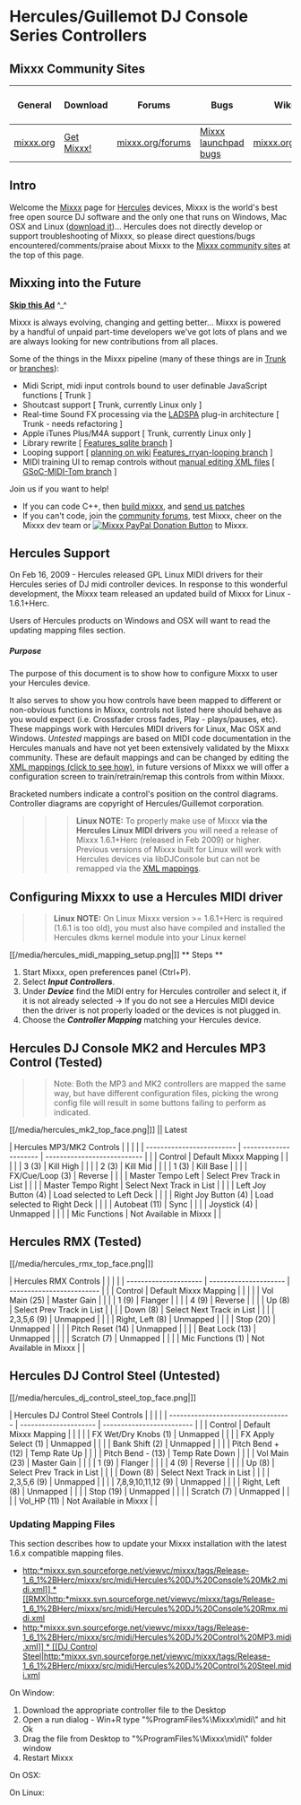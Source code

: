 # Hercules/Guillemot DJ Console Series Controllers

## Mixxx Community Sites

| General                       | Download                                     | Forums                                       | Bugs                                                     | Wiki                                     | IRC                                              | Developer Mailing List                                                               |
| ----------------------------- | -------------------------------------------- | -------------------------------------------- | -------------------------------------------------------- | ---------------------------------------- | ------------------------------------------------ | ------------------------------------------------------------------------------------ |
| [mixxx.org](http://mixxx.org) | [Get Mixxx\!](http://mixxx.org/download.php) | [mixxx.org/forums](http://mixxx.org/forums/) | [Mixxx launchpad bugs](https://bugs.launchpad.net/mixxx) | [mixxx.org/wiki](http://mixxx.org/wiki/) | [\#mixxx on freenode](irc://freenode.net/#mixxx) | [Mixxx-devel mailing list](https://lists.sourceforge.net/lists/listinfo/mixxx-devel) |

## Intro

Welcome the [Mixxx](http://mixxx.org) page for
[Hercules](http://www.hercules.com/) devices, Mixxx is the world's best
free open source DJ software and the only one that runs on Windows, Mac
OSX and Linux ([download it](http://mixxx.org/download.php))... Hercules
does not directly develop or support troubleshooting of Mixxx, so please
direct questions/bugs encountered/comments/praise about Mixxx to the
[Mixxx community sites](#mixxx-community-sites) at the top of this page.

## Mixxing into the Future

**[Skip this Ad](#Hercules-Support)** ^\_^

Mixxx is always evolving, changing and getting better... Mixxx is
powered by a handful of unpaid part-time developers we've got lots of
plans and we are always looking for new contributions from all places.

Some of the things in the Mixxx pipeline (many of these things are in
[Trunk](http://mixxx.svn.sourceforge.net/viewvc/mixxx/trunk/mixxx/?view=log)
or
[branches](http://mixxx.svn.sourceforge.net/viewvc/mixxx/branches/?view=log)):

  - Midi Script, midi input controls bound to user definable JavaScript
    functions \[ Trunk \]
  - Shoutcast support \[ Trunk, currently Linux only \]
  - Real-time Sound FX processing via the
    [LADSPA](http://en.wikipedia.org/wiki/LADSPA) plug-in architecture
    \[ Trunk - needs refactoring \]
  - Apple iTunes Plus/M4A support \[ Trunk, currently Linux only \]
  - Library rewrite \[ [Features\_sqlite
    branch](http://mixxx.svn.sourceforge.net/viewvc/mixxx/branches/Features_sqlite/)
    \]
  - Looping support \[ [planning on wiki](looping)
    [Features\_rryan-looping
    branch](http://mixxx.svn.sourceforge.net/viewvc/mixxx/branches/Features_rryan-looping/)
    \]
  - MIDI training UI to remap controls without [manual editing XML
    files](midi_controller_mapping_file_format) \[ [GSoC-MIDI-Tom
    branch](http://mixxx.svn.sourceforge.net/viewvc/mixxx/branches/GSoC-MIDI-Tom/)
    \]

Join us if you want to help\!

  - If you can code C++, then [build mixxx](start#build_mixxx), and
    [send us patches](#mixxx-community-sites)
  - If you can't code, join the [community
    forums](#mixxx-community-sites), test Mixxx, cheer on the Mixxx dev
    team or [![Mixxx PayPal Donation
    Button](https://www.paypal.com/en_GB/i/btn/btn_donate_LG.gif)](https://www.paypal.com/cgi-bin/webscr?cmd=_donations&business=donations%40mixxx%2eorg&lc=GB&item_name=Mixxx&currency_code=USD&bn=PP%2dDonationsBF%3abtn_donateCC_LG%2egif%3aNonHostedGuest)
    to Mixxx.

## Hercules Support

On Feb 16, 2009 - Hercules released GPL Linux MIDI drivers for their
Hercules series of DJ midi controller devices. In response to this
wonderful development, the Mixxx team released an updated build of Mixxx
for Linux - 1.6.1+Herc.

Users of Hercules products on Windows and OSX will want to read the
updating mapping files section.

##### Purpose

The purpose of this document is to show how to configure Mixxx to user
your Hercules device.

It also serves to show you how controls have been mapped to different or
non-obvious functions in Mixxx, controls not listed here should behave
as you would expect (i.e. Crossfader cross fades, Play - plays/pauses,
etc). These mappings work with Hercules MIDI drivers for Linux, Mac OSX
and Windows. *Untested* mappings are based on MIDI code documentation in
the Hercules manuals and have not yet been extensively validated by the
Mixxx community. These are default mappings and can be changed by
editing the [XML mappings (click to see
how)](midi_controller_mapping_file_format), in future versions of Mixxx
we will offer a configuration screen to train/retrain/remap this
controls from within Mixxx.

Bracketed numbers indicate a control's position on the control diagrams.
Controller diagrams are copyright of Hercules/Guillemot corporation.

> > > **Linux NOTE:** To properly make use of Mixxx **via the Hercules
> > > <span class="underline">Linux</span> MIDI drivers** you will need
> > > a release of Mixxx 1.6.1+Herc (released in Feb 2009) or higher.
> > > Previous versions of Mixxx built for Linux will work with Hercules
> > > devices via libDJConsole but can not be remapped via the [XML
> > > mappings](midi_controller_mapping_file_format).

## Configuring Mixxx to use a Hercules MIDI driver

> > **Linux NOTE:** On Linux Mixxx version \>= 1.6.1+Herc is required
> > (1.6.1 is too old), you must also have compiled and installed the
> > Hercules dkms kernel module into your Linux kernel

[[/media/hercules_midi_mapping_setup.png|]] \*\* Steps \*\*

1.  Start Mixxx, open preferences panel (Ctrl+P).
2.  Select ***Input Controllers***.
3.  Under ***Device*** find the MIDI entry for Hercules controller and
    select it, if it is not already selected -\> If you do not see a
    Hercules MIDI device then the driver is not properly loaded or the
    devices is not plugged in.
4.  Choose the ***Controller Mapping*** matching your Hercules device.

## Hercules DJ Console MK2 and Hercules MP3 Control (Tested)

> > Note: Both the MP3 and MK2 controllers are mapped the same way, but
> > have different configuration files, picking the wrong config file
> > will result in some buttons failing to perform as indicated.

[[/media/hercules_mk2_top_face.png|]] || Latest

| Hercules MP3/MK2 Controls |                       |                             |  |
| ------------------------- | --------------------- | --------------------------- |  |
| Control                   | Default Mixxx Mapping |                             |  |
|                           | 3 (3)                 | Kill High                   |  |
|                           | 2 (3)                 | Kill Mid                    |  |
|                           | 1 (3)                 | Kill Base                   |  |
|                           | FX/Cue/Loop (3)       | Reverse                     |  |
|                           | Master Tempo Left     | Select Prev Track in List   |  |
|                           | Master Tempo Right    | Select Next Track in List   |  |
|                           | Left Joy Button (4)   | Load selected to Left Deck  |  |
|                           | Right Joy Button (4)  | Load selected to Right Deck |  |
|                           | Autobeat (11)         | Sync                        |  |
|                           | Joystick (4)          | Unmapped                    |  |
|                           | Mic Functions         | Not Available in Mixxx      |  |

## Hercules RMX (Tested)

[[/media/hercules_rmx_top_face.png|]]

| Hercules RMX Controls |                       |                           |  |
| --------------------- | --------------------- | ------------------------- |  |
| Control               | Default Mixxx Mapping |                           |  |
|                       | Vol Main (25)         | Master Gain               |  |
|                       | 1 (9)                 | Flanger                   |  |
|                       | 4 (9)                 | Reverse                   |  |
|                       | Up (8)                | Select Prev Track in List |  |
|                       | Down (8)              | Select Next Track in List |  |
|                       | 2,3,5,6 (9)           | Unmapped                  |  |
|                       | Right, Left (8)       | Unmapped                  |  |
|                       | Stop (20)             | Unmapped                  |  |
|                       | Pitch Reset (14)      | Unmapped                  |  |
|                       | Beat Lock (13)        | Unmapped                  |  |
|                       | Scratch (7)           | Unmapped                  |  |
|                       | Mic Functions (1)     | Not Available in Mixxx    |  |

## Hercules DJ Control Steel (Untested)

[[/media/hercules_dj_control_steel_top_face.png|]]

| Hercules DJ Control Steel Controls |                       |                           |  |
| ---------------------------------- | --------------------- | ------------------------- |  |
| Control                            | Default Mixxx Mapping |                           |  |
|                                    | FX Wet/Dry Knobs (1)  | Unmapped                  |  |
|                                    | FX Apply Select (1)   | Unmapped                  |  |
|                                    | Bank Shift (2)        | Unmapped                  |  |
|                                    | Pitch Bend + (12)     | Temp Rate Up              |  |
|                                    | Pitch Bend - (13)     | Temp Rate Down            |  |
|                                    | Vol Main (23)         | Master Gain               |  |
|                                    | 1 (9)                 | Flanger                   |  |
|                                    | 4 (9)                 | Reverse                   |  |
|                                    | Up (8)                | Select Prev Track in List |  |
|                                    | Down (8)              | Select Next Track in List |  |
|                                    | 2,3,5,6 (9)           | Unmapped                  |  |
|                                    | 7,8,9,10,11,12 (9)    | Unmapped                  |  |
|                                    | Right, Left (8)       | Unmapped                  |  |
|                                    | Stop (19)             | Unmapped                  |  |
|                                    | Scratch (7)           | Unmapped                  |  |
|                                    | Vol\_HP (11)          | Not Available in Mixxx    |  |

### Updating Mapping Files

This section describes how to update your Mixxx installation with the
latest 1.6.x compatible mapping files.

  - [http:*mixxx.svn.sourceforge.net/viewvc/mixxx/tags/Release-1\_6\_1%2BHerc/mixxx/src/midi/Hercules%20DJ%20Console%20Mk2.midi.xml\]\]
    \*
    \[\[RMX|http:*mixxx.svn.sourceforge.net/viewvc/mixxx/tags/Release-1\_6\_1%2BHerc/mixxx/src/midi/Hercules%20DJ%20Console%20Rmx.midi.xml](Mk2)
  - [http:*mixxx.svn.sourceforge.net/viewvc/mixxx/tags/Release-1\_6\_1%2BHerc/mixxx/src/midi/Hercules%20DJ%20Control%20MP3.midi.xml\]\]
    \* \[\[DJ Control
    Steel|http:*mixxx.svn.sourceforge.net/viewvc/mixxx/tags/Release-1\_6\_1%2BHerc/mixxx/src/midi/Hercules%20DJ%20Control%20Steel.midi.xml](MP3%20Control)

On Window:

1.  Download the appropriate controller file to the Desktop
2.  Open a run dialog - Win+R type "%ProgramFiles%\\Mixxx\\midi\\" and
    hit Ok
3.  Drag the file from Desktop to "%ProgramFiles%\\Mixxx\\midi\\" folder
    window
4.  Restart Mixxx

On OSX:

On Linux:
